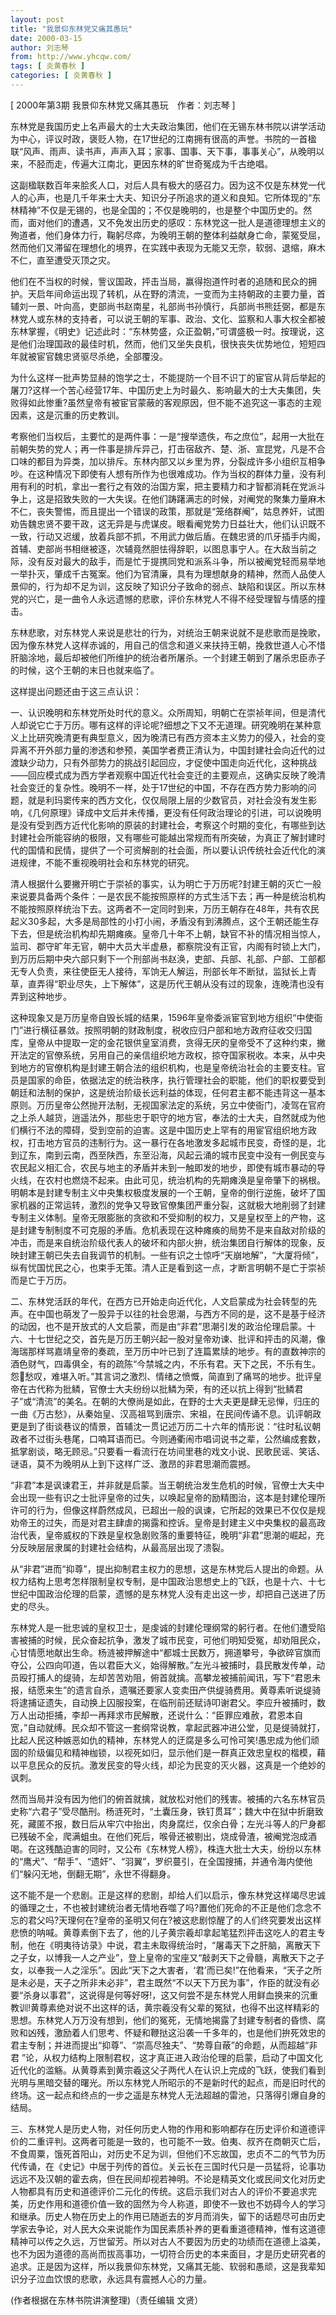 ```yaml
---
layout: post
title: "我景仰东林党又痛其愚玩"
date: 2000-03-15
author: 刘志琴
from: http://www.yhcqw.com/
tags: [ 炎黄春秋 ]
categories: [ 炎黄春秋 ]
---
```



[ 2000年第3期 我景仰东林党又痛其愚玩　作者：刘志琴 ]


东林党是我国历史上名声最大的士大夫政治集团，他们在无锡东林书院以讲学活动为中心，评议时政，褒贬人物，在17世纪的江南拥有很高的声誉。书院的一首楹联“风声、雨声、读书声，声声入耳；家事、国事、天下事，事事关心”，从晚明以来，不胫而走，传遍大江南北，更因东林的旷世奇冤成为千古绝唱。


这副楹联数百年来脍炙人口，对后人具有极大的感召力。因为这不仅是东林党一代人的心声，也是几千年来士大夫、知识分子所追求的道义和良知。它所体现的“东林精神”不仅是无锡的，也是全国的；不仅是晚明的，也是整个中国历史的。然而，面对他们的遭遇，又不免发出历史的感叹：东林党这一批人是道德理想主义的殉道者，他们身体力行，鞠躬尽瘁，为晚明王朝的整体利益献身亡命，蒙冤受屈，然而他们又滞留在理想化的境界，在实践中表现为无能又无奈，软弱、退缩，麻木不仁，直至遭受灭顶之灾。


他们在不当权的时候，訾议国政，抨击当局，赢得抱道忤时者的追随和民众的拥护。天启年间命运出现了转机，从在野的清流，一变而为主持朝政的主要力量，首辅刘一景、叶向高，吏部尚书赵南星，礼部尚书孙慎行，兵部尚书熊廷弼，都是东林党人或东林的支持者，可以说王朝的军事、政治、文化、监察和人事大权全都被东林掌握，《明史》记述此时：“东林势盛，众正盈朝，”可谓盛极一时。按理说，这是他们治理国政的最佳时机，然而，他们又坐失良机，很快丧失优势地位，短短四年就被宦官魏忠贤驱尽杀绝，全部覆没。


为什么这样一批声势显赫的饱学之士，不能提防一个目不识丁的宦官从背后举起的屠刀?这样一个苦心经营17年、中国历史上为时最久、影响最大的士大夫集团，失败得如此惨重?虽然皇帝有被宦官蒙蔽的客观原因，但不能不追究这一事态的主观因素，这是沉重的历史教训。


考察他们当权后，主要忙的是两件事：一是“搜举遗佚，布之庶位”，起用一大批在前朝失势的党人；再一件事是排斥异己，打击宿敌齐、楚、浙、宣昆党，凡是不合口味的都目为异类，加以排斥。东林内部又以乡里为界，分裂成许多小组织互相争吵。在这种情况下即使有人想有所作为也很难成功。作为当权的群体力量，没有利用有利的时机，拿出一套行之有效的治国方案，把主要精力和才智都消耗在党派斗争上，这是招致失败的一大失误。在他们踌躇满志的时候，对阉党的聚集力量麻木不仁，丧失警惕，而且提出一个错误的政策，那就是“笼络群阉”，姑息养奸，试图劝告魏忠贤不要干政，这无异是与虎谋皮。眼看阉党势力日益壮大，他们认识既不一致，行动又迟缓，放着兵部不抓，不用武力做后盾。在魏忠贤的爪牙插手内阁，首辅、吏部尚书相继被逐，次辅竟然胆怯得辞职，以图息事宁人。在大敌当前之际，没有反对最大的敌手，而是忙于提携同党和派系斗争，所以被阉党轻而易举地一举扑灭，肇成千古冤案。他们为官清廉，具有为理想献身的精神，然而人品使人景仰的，行为却不足为训，这反映了知识分子致命的弱点、缺陷和误区。所以东林党的兴亡，是一曲令人永远遗憾的悲歌，评价东林党人不得不经受理智与情感的撞击。


东林悲歌，对东林党人来说是悲壮的行为，对统治王朝来说就不是悲歌而是挽歌，因为像东林党人这样赤诚的，用自己的信念和道义来扶持王朝，挽救世道人心不惜肝脑涂地，最后却被他们所维护的统治者所屠杀。一个封建王朝到了屠杀忠臣赤子的时候，这个王朝的末日也就来临了。

这样提出问题还由于这三点认识：


一、认识晚明和东林党所处时代的意义。众所周知，明朝亡在崇祯年间，但是清代人却说它亡于万历。哪有这样的评论呢?细想之下又不无道理。研究晚明在某种意义上比研究晚清更有典型意义，因为晚清已有西方资本主义势力的侵入，社会的变异离不开外部力量的渗透和参预，美国学者费正清认为，中国封建社会向近代的过渡缺少动力，只有外部势力的挑战引起回应，才促使中国走向近代化，这种挑战——回应模式成为西方学者观察中国近代社会变迁的主要观点，这确实反映了晚清社会变迁的复杂性。晚明不一样，处于17世纪的中国，不存在西方势力影响的问题，就是利玛窦传来的西方文化，仅仅局限上层的少数官员，对社会没有发生影响，《几何原理》译成中文后并未传播，更没有任何政治理论的引进，可以说晚明是没有受到西方近代化影响的原装的封建社会，考察这个时期的变化，有哪些到达封建社会所能容纳的极限，又有哪些可能越出常规而有所突破，为真正了解封建时代的国情和民情，提供了一个可资解剖的社会面，所以要认识传统社会近代化的演进规律，不能不重视晚明社会和东林党的研究。


清人根据什么要撇开明亡于崇祯的事实，认为明亡于万历呢?封建王朝的灭亡一般来说要具备两个条件：一是农民不能按照原样的方式生活下去；再一种是统治机构不能按照原样统治下去。这两者不一定同时到来，万历王朝存在48年，共有农民起义30多起，大多是局部性的小打小闹，矛盾没有到沸腾点，这个王朝还能生存下去，但是统治机构却先期瘫痪。皇帝几十年不上朝，缺官不补的情况相当惊人，监司、郡守旷年无官，朝中大员大半虚悬，都察院没有正官，内阁有时锁上大门，到万历后期中央六部只剩下一个刑部尚书赵涣，吏部、兵部、礼部、户部、工部都无专人负责，来往使臣无人接待，军饷无人解运，刑部长年不断狱，监狱长上青草，直弄得“职业尽失，上下解体”，这是历代王朝从没有过的现象，连晚清也没有弄到这种地步。


这种现象又是万历皇帝自毁长城的结果，1596年皇帝委派宦官到地方组织“中使衙门”进行横征暴敛。按照明朝的财政制度，税收应归户部和地方政府征收交归国库，皇帝从中提取一定的金花银供皇室消费，贪得无厌的皇帝受不了这种约束，撇开法定的官僚系统，另用自己的亲信组织地方政权，掠夺国家税收。本来，从中央到地方的官僚机构是封建王朝合法的组织机构，也是皇帝统治社会的主要支柱。官员是国家的命臣，依据法定的统治秩序，执行管理社会的职能，他们的职权要受到朝廷和法制的保护，这是统治阶级长远利益的体现，任何君主都不能违背这一基本原则。万历皇帝公然抛开法制，无视国家法定的系统，另立中使衙门，凌驾在官府之上杀人越货，逍遥法外，那些忠于职守的地方官，奉法的士大夫，自然就成为他们横行不法的障碍，受到空前的迫害。这是中国历史上罕有的用宦官组织地方政权，打击地方官员的违制行为。这一暴行在各地激发多起城市民变，奇怪的是，北到辽东，南到云南，西至陕西，东至沿海，风起云涌的城市民变中没有一例民变与农民起义相汇合，农民与地主的矛盾并未到一触即发的地步，即使有城市暴动的导火线，在农村也燃烧不起来。由此可见，统治机构的先期瘫涣是皇帝肇下的祸根。明朝本是封建专制主义中央集权极度发展的一个王朝，皇帝的倒行逆施，破坏了国家机器的正常运转，激烈的党争又导致官僚集团严重分裂，这就极大地削弱了封建专制主义体制。皇帝无限膨胀的贪欲和不受抑制的权力，又是皇权至上的产物，这是封建专制制度不可克服的矛盾。危机表现在这种瘫痪的局势不是来自敌对阶级的冲击，而是来自统治阶级代表人的破坏和内部火拚，统治集团自行解体的现象，反映封建王朝已失去自我调节的机制。一些有识之士惊呼“天崩地解”，“大厦将倾”，纵有忧国忧民之心，也束手无策。清人正是看到这一点，才断言明朝不是亡于崇祯而是亡于万历。


二、东林党活跃的年代，在西方已开始走向近代化，人文启蒙成为社会转型的先声。在中国也萌发了一股异于以往的社会思潮，与西方不同的是，这不是基于经济的动因，也不是开放式的人文启蒙，而是由“非君”思潮引发的政治伦理启蒙。十六、十七世纪之交，首先是万历王朝兴起一股对皇帝劝谏、批评和抨击的风潮，像海瑞那样骂嘉靖皇帝的奏疏，至万历中叶已到了连篇累牍的地步。有的直数神宗的酒色财气，四毒俱全，有的疏陈“今禁城之内，不乐有君。天下之民，不乐有生。怨愁叹，难堪入听。”其言词之激烈、情绪之愤慨，简直到了痛骂的地步。批评皇帝在古代称为批鳞，官僚士大夫纷纷以批鳞为荣，有的还以抗上得到“批鳞君子”或“清流”的美名。在朝的大僚尚是如此，在野的士大夫更是肆无忌惮，归庄的一曲《万古愁》，从秦始皇、汉高祖骂到唐宗、宋祖，在民间传诵不息。讥评朝政更是到了街谈巷议的情景，首辅沈一贯记述万历二十六年的情形说：“往时私议朝政者不过街头巷尾，口喃耳语而已。今则通衢闹市唱词说书之辈，公然编成套数，抵掌剧谈，略无顾忌。”只要看一看流行在坊间里巷的戏文小说、民歌民谣、笑话、谜语，莫不为晚明从上到下这样广泛、激昂的非君思潮而震撼。


“非君”本是讽谏君王，并非就是启蒙。当王朝统治发生危机的时候，官僚士大夫中会出现一些有识之士批评皇帝的过失，以唤起皇帝的励精图治，这本是封建伦理所许可的行为，但像这样蔚然成风，已超出一般的讽谏，它所起的效果已不仅仅是规劝帝王的过失，而是对君主肆虐的揭露和控诉。皇帝是封建主义中央集权的最高政治代表，皇帝威权的下跌是皇权急剧败落的重要特征，晚明“非君”思潮的崛起，充分反映层层隶属的封建社会结构，从最高层出现了溃裂。


从“非君”进而“抑尊”，提出抑制君主权力的思想，这是东林党后人提出的命题。从权力结构上思考怎样限制皇权专制，是中国政治思想史上的飞跃，也是十六、十七世纪中国政治伦理的启蒙，遗憾的是东林党人没有走出这一步，却把自己送进了历史的尽头。


东林党人是一批忠诚的皇权卫士，是虔诚的封建伦理纲常的躬行者。在他们遭受陷害被捕的时候，民众奋起抗争，激发了城市民变，可他们明知受冤，却劝阻民众，心甘情愿地献出生命。杨涟被押解途中“都城士民数万，拥道攀号，争欲碎官旗而夺公，公四向叩道，告以君臣大义，始得解散。”左光斗被捕时，县民散发传单，动员殴打捕人的缇骑，左却苦苦劝阻，俯首就擒。高攀龙被捕前闻讯，写下“君恩未报，结愿来生”的遗言自杀，遗嘱还要家人变卖田产供缇骑费用。黄尊素听说缇骑将逮捕证遗失，自动换上囚服投案，在临刑前还赋诗叩谢君父。李应升被捕时，数万人出动拒捕，李却一再拜求市民解散，还说什么：“臣罪应难赦，君恩本自宽，”自动就缚。民众却不管这一套纲常说教，拿起武器冲进公堂，见是缇骑就打，比起人民这种嫉恶如仇的精神，东林党人的迂腐是多么可怜可笑!愚忠成为他们顽固的阶级偏见和精神枷锁，以视死如归，显示他们是一群真正效忠皇权的楷模，藉以平息民众的反抗。激发民变的导火线，却沦为民变的灭火器，这真是一个绝妙的讽刺。


然而当局并没有因为他们的俯首就擒，就放松对他们的残害。被捕的六名东林官员史称“六君子”受尽酷刑。杨涟死时，“土囊压身，铁钉贯耳”；魏大中在狱中折磨致死，藏匿不报，数日后从牢穴中抬出，肉身腐烂，仅余白骨；左光斗等人的尸身都已残破不全，爬满蛆虫。在他们死后，喉骨还被剔出，烧成骨渣，被阉党泡成酒喝。在这残酷迫害的同时，又公布《东林党人榜》，株连大批士大夫，纷纷以东林的“鹰犬”、“帮手”、“遗奸”、“羽翼”，罗织蔓引，在全国搜捕，并通令海内使他们“躲闪无地，倒翻无期”，永世不得翻身。


这不能不是一个悲剧。正是这样的悲剧，却给人们以启示，像东林党这样竭尽忠诚的循理之士，不也被封建统治者无情地吞噬了吗?置他们死命的不正是他们念念不忘的君父吗?天理何在?皇帝的圣明又何在?被这悲剧惊醒了的人们终究要发出这样悲愤的呐喊。黄尊素倒下去了，他的儿子黄宗羲却拿起笔猛烈抨击这吃人的君主专制，他在《明夷待访录》中说，君主未取得统治时，“屠毒天下之肝脑，离散天下之子女，以博我一人之产业”，登上皇帝的宝座又“敲剥天下之骨髓，离散天下之子女，以奉我一人之淫乐”。因此“天下之大害者，‘君’而已矣!”在他看来，“天子之所是未必是，天子之所非未必非”，君主既然“不以天下万民为事”，作臣的就没有必要“杀身以事君”，这说得是何等好呀!，这又何尝不是东林党人用鲜血换来的沉重教训!黄尊素绝对说不出这样的话，黄宗羲没有父辈的冤狱，也得不出这样精彩的思想。东林党人万万没有想到，他们的冤死，无情地揭露了封建专制者的昏愦、腐败和凶残，激励着人们思考、怀疑和鞭挞这沿袭一千多年的，也是他们拚死效忠的君主专制；并进而提出“抑尊”、“崇高尽独夫”、“势尊自蔽”的命题，从而超越“非君 
”论，从权力结构上限制君权，这才真正进入政治伦理的启蒙，启动了中国文化近代化的滥觞。从黄尊素到黄宗羲这父子两代人在认识上完成的飞跃，使我们看到光明与黑暗交替的曙光。所以东林党人所昭示的不是新时代的起点，而是旧时代的终场。这一起点和终点的一步之遥是东林党人无法超越的雷池，只落得引爆自身的结局。


三、东林党人是历史人物，对任何历史人物的作用和影响都存在历史评价和道德评价的二重评判。这两者可能是一致的，也可能不一致。伯夷、叔齐在商朝灭亡后，不食周粟，饿死首阳山，对历史不足为训，但他们不忘故国，忠贞不二的气节为历代传诵，在《史记》中居于列传的首位。关云长在三国时代只是一员猛将，论事功远远不及汉朝的霍去病，但在民间却视若神明。不论是精英文化或民间文化对历史人物都具有历史和道德评价二元化的传统。这启示我们对古人的评价不要追求完美，历史作用和道德价值一致的固然为今人称道，即使不一致也不妨碍今人的学习和继承。历史人物在历史上的作用已随逝去的岁月而消失，留下的话题尽可由历史学家去争论，对人民大众来说能作为国民素质补养的更看重道德精神，惟有这道德精神可以传之久远，万世留芳。所以对古人不要因为历史的功绩而在道德上溢美，也不为因为道德的高尚而拔高事功，一切符合历史的本来面目，才是历史研究者的追求。正是因为这样，所以我景仰东林党，又痛其无能、软弱和愚顽，这是我辈知识分子泣血饮恨的悲歌，永远具有震撼人心的力量。

(作者根据在东林书院讲演整理)（责任编辑 文贤）



